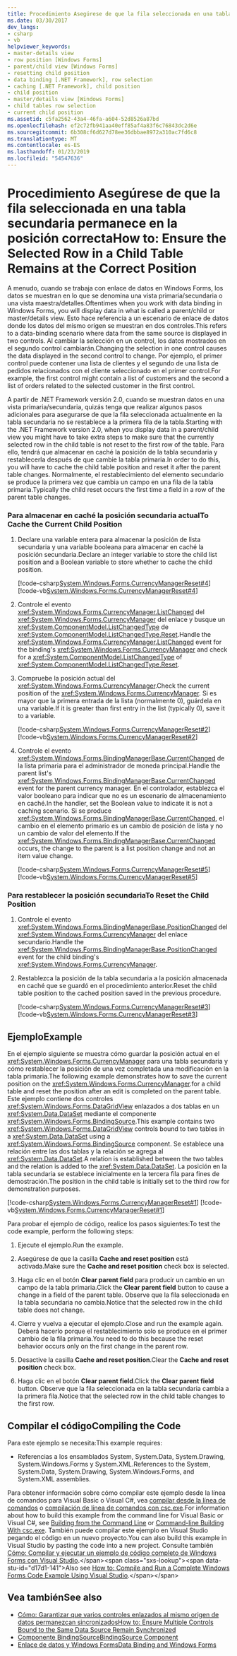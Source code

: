 ```yaml
---
title: Procedimiento Asegúrese de que la fila seleccionada en una tabla secundaria permanece en la posición correcta
ms.date: 03/30/2017
dev_langs:
- csharp
- vb
helpviewer_keywords:
- master-details view
- row position [Windows Forms]
- parent/child view [Windows Forms]
- resetting child position
- data binding [.NET Framework], row selection
- caching [.NET Framework], child position
- child position
- master/details view [Windows Forms]
- child tables row selection
- current child position
ms.assetid: c5fa2562-43a4-46fa-a604-52d8526a87bd
ms.openlocfilehash: ef2c72fb941aa40eff85af4a83f6c76843dc2d6e
ms.sourcegitcommit: 6b308cf6d627d78ee36dbbae8972a310ac7fd6c8
ms.translationtype: MT
ms.contentlocale: es-ES
ms.lasthandoff: 01/23/2019
ms.locfileid: "54547636"
---
```

# <a name="how-to-ensure-the-selected-row-in-a-child-table-remains-at-the-correct-position"></a><span data-ttu-id="d17d1-102">Procedimiento Asegúrese de que la fila seleccionada en una tabla secundaria permanece en la posición correcta</span><span class="sxs-lookup"><span data-stu-id="d17d1-102">How to: Ensure the Selected Row in a Child Table Remains at the Correct Position</span></span>
<span data-ttu-id="d17d1-103">A menudo, cuando se trabaja con enlace de datos en Windows Forms, los datos se muestran en lo que se denomina una vista primaria/secundaria o una vista maestra/detalles.</span><span class="sxs-lookup"><span data-stu-id="d17d1-103">Oftentimes when you work with data binding in Windows Forms, you will display data in what is called a parent/child or master/details view.</span></span> <span data-ttu-id="d17d1-104">Esto hace referencia a un escenario de enlace de datos donde los datos del mismo origen se muestran en dos controles.</span><span class="sxs-lookup"><span data-stu-id="d17d1-104">This refers to a data-binding scenario where data from the same source is displayed in two controls.</span></span> <span data-ttu-id="d17d1-105">Al cambiar la selección en un control, los datos mostrados en el segundo control cambiarán.</span><span class="sxs-lookup"><span data-stu-id="d17d1-105">Changing the selection in one control causes the data displayed in the second control to change.</span></span> <span data-ttu-id="d17d1-106">Por ejemplo, el primer control puede contener una lista de clientes y el segundo de una lista de pedidos relacionados con el cliente seleccionado en el primer control.</span><span class="sxs-lookup"><span data-stu-id="d17d1-106">For example, the first control might contain a list of customers and the second a list of orders related to the selected customer in the first control.</span></span>  
  
 <span data-ttu-id="d17d1-107">A partir de .NET Framework versión 2.0, cuando se muestran datos en una vista primaria/secundaria, quizás tenga que realizar algunos pasos adicionales para asegurarse de que la fila seleccionada actualmente en la tabla secundaria no se restablece a la primera fila de la tabla.</span><span class="sxs-lookup"><span data-stu-id="d17d1-107">Starting with the .NET Framework version 2.0, when you display data in a parent/child view you might have to take extra steps to make sure that the currently selected row in the child table is not reset to the first row of the table.</span></span> <span data-ttu-id="d17d1-108">Para ello, tendrá que almacenar en caché la posición de la tabla secundaria y restablecerla después de que cambie la tabla primaria.</span><span class="sxs-lookup"><span data-stu-id="d17d1-108">In order to do this, you will have to cache the child table position and reset it after the parent table changes.</span></span> <span data-ttu-id="d17d1-109">Normalmente, el restablecimiento del elemento secundario se produce la primera vez que cambia un campo en una fila de la tabla primaria.</span><span class="sxs-lookup"><span data-stu-id="d17d1-109">Typically the child reset occurs the first time a field in a row of the parent table changes.</span></span>  
  
### <a name="to-cache-the-current-child-position"></a><span data-ttu-id="d17d1-110">Para almacenar en caché la posición secundaria actual</span><span class="sxs-lookup"><span data-stu-id="d17d1-110">To Cache the Current Child Position</span></span>  
  
1.  <span data-ttu-id="d17d1-111">Declare una variable entera para almacenar la posición de lista secundaria y una variable booleana para almacenar en caché la posición secundaria.</span><span class="sxs-lookup"><span data-stu-id="d17d1-111">Declare an integer variable to store the child list position and a Boolean variable to store whether to cache the child position.</span></span>  
  
     [!code-csharp[System.Windows.Forms.CurrencyManagerReset#4](../../../samples/snippets/csharp/VS_Snippets_Winforms/System.Windows.Forms.CurrencyManagerReset/CS/Form1.cs#4)]
     [!code-vb[System.Windows.Forms.CurrencyManagerReset#4](../../../samples/snippets/visualbasic/VS_Snippets_Winforms/System.Windows.Forms.CurrencyManagerReset/VB/Form1.vb#4)]  
  
2.  <span data-ttu-id="d17d1-112">Controle el evento <xref:System.Windows.Forms.CurrencyManager.ListChanged> del <xref:System.Windows.Forms.CurrencyManager> del enlace y busque un <xref:System.ComponentModel.ListChangedType> de <xref:System.ComponentModel.ListChangedType.Reset>.</span><span class="sxs-lookup"><span data-stu-id="d17d1-112">Handle the <xref:System.Windows.Forms.CurrencyManager.ListChanged> event for the binding's <xref:System.Windows.Forms.CurrencyManager> and check for a <xref:System.ComponentModel.ListChangedType> of <xref:System.ComponentModel.ListChangedType.Reset>.</span></span>  
  
3.  <span data-ttu-id="d17d1-113">Compruebe la posición actual del <xref:System.Windows.Forms.CurrencyManager>.</span><span class="sxs-lookup"><span data-stu-id="d17d1-113">Check the current position of the <xref:System.Windows.Forms.CurrencyManager>.</span></span> <span data-ttu-id="d17d1-114">Si es mayor que la primera entrada de la lista (normalmente 0), guárdela en una variable.</span><span class="sxs-lookup"><span data-stu-id="d17d1-114">If it is greater than first entry in the list (typically 0), save it to a variable.</span></span>  
  
     [!code-csharp[System.Windows.Forms.CurrencyManagerReset#2](../../../samples/snippets/csharp/VS_Snippets_Winforms/System.Windows.Forms.CurrencyManagerReset/CS/Form1.cs#2)]
     [!code-vb[System.Windows.Forms.CurrencyManagerReset#2](../../../samples/snippets/visualbasic/VS_Snippets_Winforms/System.Windows.Forms.CurrencyManagerReset/VB/Form1.vb#2)]  
  
4.  <span data-ttu-id="d17d1-115">Controle el evento <xref:System.Windows.Forms.BindingManagerBase.CurrentChanged> de la lista primaria para el administrador de moneda principal.</span><span class="sxs-lookup"><span data-stu-id="d17d1-115">Handle the parent list's <xref:System.Windows.Forms.BindingManagerBase.CurrentChanged> event for the parent currency manager.</span></span> <span data-ttu-id="d17d1-116">En el controlador, establezca el valor booleano para indicar que no es un escenario de almacenamiento en caché.</span><span class="sxs-lookup"><span data-stu-id="d17d1-116">In the handler, set the Boolean value to indicate it is not a caching scenario.</span></span> <span data-ttu-id="d17d1-117">Si se produce <xref:System.Windows.Forms.BindingManagerBase.CurrentChanged>, el cambio en el elemento primario es un cambio de posición de lista y no un cambio de valor del elemento.</span><span class="sxs-lookup"><span data-stu-id="d17d1-117">If the <xref:System.Windows.Forms.BindingManagerBase.CurrentChanged> occurs, the change to the parent is a list position change and not an item value change.</span></span>  
  
     [!code-csharp[System.Windows.Forms.CurrencyManagerReset#5](../../../samples/snippets/csharp/VS_Snippets_Winforms/System.Windows.Forms.CurrencyManagerReset/CS/Form1.cs#5)]
     [!code-vb[System.Windows.Forms.CurrencyManagerReset#5](../../../samples/snippets/visualbasic/VS_Snippets_Winforms/System.Windows.Forms.CurrencyManagerReset/VB/Form1.vb#5)]  
  
### <a name="to-reset-the-child-position"></a><span data-ttu-id="d17d1-118">Para restablecer la posición secundaria</span><span class="sxs-lookup"><span data-stu-id="d17d1-118">To Reset the Child Position</span></span>  
  
1.  <span data-ttu-id="d17d1-119">Controle el evento <xref:System.Windows.Forms.BindingManagerBase.PositionChanged> del <xref:System.Windows.Forms.CurrencyManager> del enlace secundario.</span><span class="sxs-lookup"><span data-stu-id="d17d1-119">Handle the <xref:System.Windows.Forms.BindingManagerBase.PositionChanged> event for the child binding's <xref:System.Windows.Forms.CurrencyManager>.</span></span>  
  
2.  <span data-ttu-id="d17d1-120">Restablezca la posición de la tabla secundaria a la posición almacenada en caché que se guardó en el procedimiento anterior.</span><span class="sxs-lookup"><span data-stu-id="d17d1-120">Reset the child table position to the cached position saved in the previous procedure.</span></span>  
  
     [!code-csharp[System.Windows.Forms.CurrencyManagerReset#3](../../../samples/snippets/csharp/VS_Snippets_Winforms/System.Windows.Forms.CurrencyManagerReset/CS/Form1.cs#3)]
     [!code-vb[System.Windows.Forms.CurrencyManagerReset#3](../../../samples/snippets/visualbasic/VS_Snippets_Winforms/System.Windows.Forms.CurrencyManagerReset/VB/Form1.vb#3)]  
  
## <a name="example"></a><span data-ttu-id="d17d1-121">Ejemplo</span><span class="sxs-lookup"><span data-stu-id="d17d1-121">Example</span></span>  
 <span data-ttu-id="d17d1-122">En el ejemplo siguiente se muestra cómo guardar la posición actual en el <xref:System.Windows.Forms.CurrencyManager> para una tabla secundaria y cómo restablecer la posición de una vez completada una modificación en la tabla primaria.</span><span class="sxs-lookup"><span data-stu-id="d17d1-122">The following example demonstrates how to save the current position on the <xref:System.Windows.Forms.CurrencyManager>.for a child table and reset the position after an edit is completed on the parent table.</span></span> <span data-ttu-id="d17d1-123">Este ejemplo contiene dos controles <xref:System.Windows.Forms.DataGridView> enlazados a dos tablas en un <xref:System.Data.DataSet> mediante el componente <xref:System.Windows.Forms.BindingSource>.</span><span class="sxs-lookup"><span data-stu-id="d17d1-123">This example contains two <xref:System.Windows.Forms.DataGridView> controls bound to two tables in a <xref:System.Data.DataSet> using a <xref:System.Windows.Forms.BindingSource> component.</span></span> <span data-ttu-id="d17d1-124">Se establece una relación entre las dos tablas y la relación se agrega al <xref:System.Data.DataSet>.</span><span class="sxs-lookup"><span data-stu-id="d17d1-124">A relation is established between the two tables and the relation is added to the <xref:System.Data.DataSet>.</span></span> <span data-ttu-id="d17d1-125">La posición en la tabla secundaria se establece inicialmente en la tercera fila para fines de demostración.</span><span class="sxs-lookup"><span data-stu-id="d17d1-125">The position in the child table is initially set to the third row for demonstration purposes.</span></span>  
  
 [!code-csharp[System.Windows.Forms.CurrencyManagerReset#1](../../../samples/snippets/csharp/VS_Snippets_Winforms/System.Windows.Forms.CurrencyManagerReset/CS/Form1.cs#1)]
 [!code-vb[System.Windows.Forms.CurrencyManagerReset#1](../../../samples/snippets/visualbasic/VS_Snippets_Winforms/System.Windows.Forms.CurrencyManagerReset/VB/Form1.vb#1)]  
  
 <span data-ttu-id="d17d1-126">Para probar el ejemplo de código, realice los pasos siguientes:</span><span class="sxs-lookup"><span data-stu-id="d17d1-126">To test the code example, perform the following steps:</span></span>  
  
1.  <span data-ttu-id="d17d1-127">Ejecute el ejemplo.</span><span class="sxs-lookup"><span data-stu-id="d17d1-127">Run the example.</span></span>  
  
2.  <span data-ttu-id="d17d1-128">Asegúrese de que la casilla **Cache and reset position** está activada.</span><span class="sxs-lookup"><span data-stu-id="d17d1-128">Make sure the **Cache and reset position** check box is selected.</span></span>  
  
3.  <span data-ttu-id="d17d1-129">Haga clic en el botón **Clear parent field** para producir un cambio en un campo de la tabla primaria.</span><span class="sxs-lookup"><span data-stu-id="d17d1-129">Click the **Clear parent field** button to cause a change in a field of the parent table.</span></span> <span data-ttu-id="d17d1-130">Observe que la fila seleccionada en la tabla secundaria no cambia.</span><span class="sxs-lookup"><span data-stu-id="d17d1-130">Notice that the selected row in the child table does not change.</span></span>  
  
4.  <span data-ttu-id="d17d1-131">Cierre y vuelva a ejecutar el ejemplo.</span><span class="sxs-lookup"><span data-stu-id="d17d1-131">Close and run the example again.</span></span> <span data-ttu-id="d17d1-132">Deberá hacerlo porque el restablecimiento solo se produce en el primer cambio de la fila primaria.</span><span class="sxs-lookup"><span data-stu-id="d17d1-132">You need to do this because the reset behavior occurs only on the first change in the parent row.</span></span>  
  
5.  <span data-ttu-id="d17d1-133">Desactive la casilla **Cache and reset position**.</span><span class="sxs-lookup"><span data-stu-id="d17d1-133">Clear the **Cache and reset position** check box.</span></span>  
  
6.  <span data-ttu-id="d17d1-134">Haga clic en el botón **Clear parent field**.</span><span class="sxs-lookup"><span data-stu-id="d17d1-134">Click the **Clear parent field** button.</span></span> <span data-ttu-id="d17d1-135">Observe que la fila seleccionada en la tabla secundaria cambia a la primera fila.</span><span class="sxs-lookup"><span data-stu-id="d17d1-135">Notice that the selected row in the child table changes to the first row.</span></span>  
  
## <a name="compiling-the-code"></a><span data-ttu-id="d17d1-136">Compilar el código</span><span class="sxs-lookup"><span data-stu-id="d17d1-136">Compiling the Code</span></span>  
 <span data-ttu-id="d17d1-137">Para este ejemplo se necesita:</span><span class="sxs-lookup"><span data-stu-id="d17d1-137">This example requires:</span></span>  
  
-   <span data-ttu-id="d17d1-138">Referencias a los ensamblados System, System.Data, System.Drawing, System.Windows.Forms y System.XML.</span><span class="sxs-lookup"><span data-stu-id="d17d1-138">References to the System, System.Data, System.Drawing, System.Windows.Forms, and System.XML assemblies.</span></span>  
  
 <span data-ttu-id="d17d1-139">Para obtener información sobre cómo compilar este ejemplo desde la línea de comandos para Visual Basic o Visual C#, vea [compilar desde la línea de comandos](~/docs/visual-basic/reference/command-line-compiler/building-from-the-command-line.md) o [compilación de línea de comandos con csc.exe](~/docs/csharp/language-reference/compiler-options/command-line-building-with-csc-exe.md).</span><span class="sxs-lookup"><span data-stu-id="d17d1-139">For information about how to build this example from the command line for Visual Basic or Visual C#, see [Building from the Command Line](~/docs/visual-basic/reference/command-line-compiler/building-from-the-command-line.md) or [Command-line Building With csc.exe](~/docs/csharp/language-reference/compiler-options/command-line-building-with-csc-exe.md).</span></span> <span data-ttu-id="d17d1-140">También puede compilar este ejemplo en Visual Studio pegando el código en un nuevo proyecto.</span><span class="sxs-lookup"><span data-stu-id="d17d1-140">You can also build this example in Visual Studio by pasting the code into a new project.</span></span>  <span data-ttu-id="d17d1-141">Consulte también [Cómo: Compilar y ejecutar un ejemplo de código completo de Windows Forms con Visual Studio](https://msdn.microsoft.com/library/Bb129228\(v=vs.110\)).</span><span class="sxs-lookup"><span data-stu-id="d17d1-141">Also see [How to: Compile and Run a Complete Windows Forms Code Example Using Visual Studio](https://msdn.microsoft.com/library/Bb129228\(v=vs.110\)).</span></span>  
  
## <a name="see-also"></a><span data-ttu-id="d17d1-142">Vea también</span><span class="sxs-lookup"><span data-stu-id="d17d1-142">See also</span></span>
- [<span data-ttu-id="d17d1-143">Cómo: Garantizar que varios controles enlazados al mismo origen de datos permanezcan sincronizados</span><span class="sxs-lookup"><span data-stu-id="d17d1-143">How to: Ensure Multiple Controls Bound to the Same Data Source Remain Synchronized</span></span>](../../../docs/framework/winforms/multiple-controls-bound-to-data-source-synchronized.md)
- [<span data-ttu-id="d17d1-144">Componente BindingSource</span><span class="sxs-lookup"><span data-stu-id="d17d1-144">BindingSource Component</span></span>](../../../docs/framework/winforms/controls/bindingsource-component.md)
- [<span data-ttu-id="d17d1-145">Enlace de datos y Windows Forms</span><span class="sxs-lookup"><span data-stu-id="d17d1-145">Data Binding and Windows Forms</span></span>](../../../docs/framework/winforms/data-binding-and-windows-forms.md)
